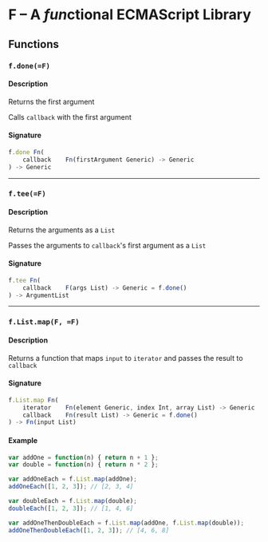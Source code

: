 # F – A *fun*ctional ECMAScript Library

## Functions


### ``f.done(=F)``
#### Description
Returns the first argument

Calls ``callback`` with the first argument

#### Signature
```js
f.done Fn(
    callback    Fn(firstArgument Generic) -> Generic
) -> Generic
```


---
### ``f.tee(=F)``
#### Description
Returns the arguments as a ``List``

Passes the arguments to ``callback``'s first argument as a ``List``

#### Signature
```js
f.tee Fn(
    callback    F(args List) -> Generic = f.done()
) -> ArgumentList
```


---
### ``f.List.map(F, =F)``
#### Description
Returns a function that maps ``input`` to ``iterator`` and passes the result to ``callback``

#### Signature
```js
f.List.map Fn(
    iterator    Fn(element Generic, index Int, array List) -> Generic
    callback    Fn(result List) -> Generic = f.done()
) -> Fn(input List)
```

#### Example
```js
var addOne = function(n) { return n + 1 };
var double = function(n) { return n * 2 };

var addOneEach = f.List.map(addOne);
addOneEach([1, 2, 3]); // [2, 3, 4]

var doubleEach = f.List.map(double);
doubleEach([1, 2, 3]); // [1, 4, 6]

var addOneThenDoubleEach = f.List.map(addOne, f.List.map(double));
addOneThenDoubleEach([1, 2, 3]); // [4, 6, 8]
```
